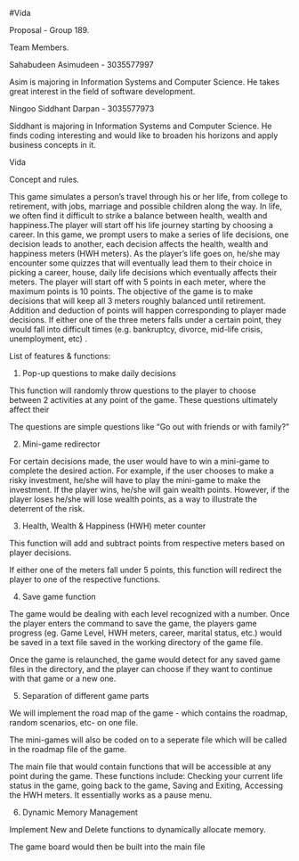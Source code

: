 #Vida

Proposal - Group 189.

Team Members.

Sahabudeen Asimudeen - 3035577997

Asim is majoring in Information Systems and Computer Science. He takes great interest in the field of software development.


Ningoo Siddhant Darpan - 3035577973

Siddhant is majoring in Information Systems and Computer Science. He finds coding interesting and would like to broaden his horizons and apply business concepts in it. 


Vida

Concept and rules.

This game simulates a person’s travel through his or her life, from college to retirement, with jobs, marriage and possible children along the way. In life, we often find it difficult to strike a balance between health, wealth and happiness.The player will start off his life journey starting by choosing a career. In this game, we prompt users to make a series of life decisions, one decision leads to another, each decision affects the health, wealth and happiness meters (HWH meters). As the player’s life goes on, he/she may encounter some quizzes that will eventually lead them to their choice in picking a career, house, daily life decisions which eventually affects their meters. The player will start off with 5 points in each meter, where the maximum points is 10 points. The objective of the game is to make decisions that will keep all 3 meters roughly balanced until retirement. Addition and deduction of points will happen corresponding to player made decisions. If either one of the three meters falls under a certain point, they would fall into difficult times (e.g. bankruptcy, divorce, mid-life crisis, unemployment, etc) .




List of features & functions:


1. Pop-up questions to make daily decisions

This function will randomly throw questions to the player to choose between 2 activities at any point of the game. These questions ultimately affect their 

The questions are simple questions like “Go out with friends or with family?”


2. Mini-game redirector 

For certain decisions made, the user would have to win a mini-game to complete the desired action. For example, if the user chooses to make a risky investment, he/she will have to play the mini-game to make the investment. If the player wins, he/she will gain wealth points. However, if the player loses he/she will lose wealth points, as a way to illustrate the deterrent of the risk. 


3. Health, Wealth & Happiness (HWH) meter counter

This function will add and subtract points from respective meters based on player decisions.

If either one of the meters fall under 5 points, this function will redirect the player to one of the respective functions.


4. Save game function

The game would be dealing with each level recognized with a number. Once the player enters the command to save the game, the players game progress (eg. Game Level, HWH meters, career, marital status, etc.) would be saved in a text file saved in the working directory of the game file.

Once the game is relaunched, the game would detect for any saved game files in the directory, and the player can choose if they want to continue with that game or a new one.


5. Separation of different game parts 

We will implement the road map of the game - which contains the roadmap, random scenarios, etc- on one file. 

The mini-games will also be coded on to a seperate file which will be called in the roadmap file of the game.

The main file that would contain functions that will be accessible at any point during the game. These functions include: Checking your current life status in the game, going back to the game, Saving and Exiting, Accessing the HWH meters. It essentially works as a pause menu.


6. Dynamic Memory Management

Implement New and Delete functions to dynamically allocate memory. 

The game board would then be built into the main file



